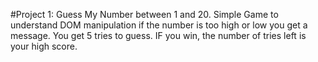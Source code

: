 #Project 1: Guess My Number between 1 and 20.
Simple Game to understand DOM manipulation
if the number is too high or low you get a message.
You get 5 tries to guess. IF you win, the number of tries left is your high score.
